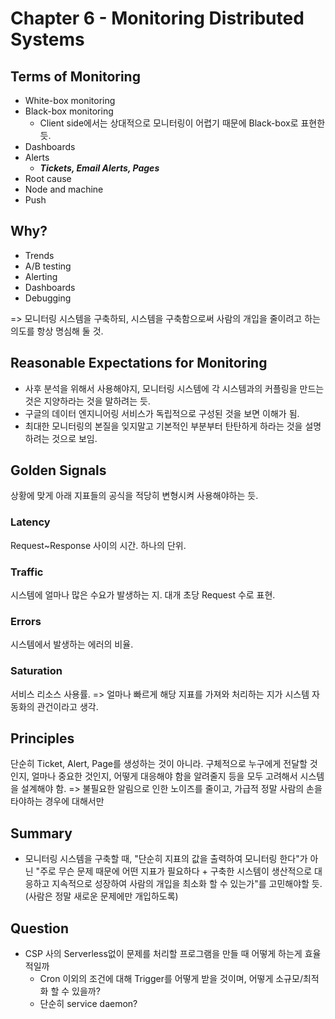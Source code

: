 # Chapter 6 - Monitoring Distributed Systems

## Terms of Monitoring

- White-box monitoring
- Black-box monitoring
  - Client side에서는 상대적으로 모니터링이 어렵기 때문에 Black-box로 표현한 듯.
- Dashboards
- Alerts
  - **_Tickets, Email Alerts, Pages_**
- Root cause
- Node and machine
- Push

## Why?

- Trends
- A/B testing
- Alerting
- Dashboards
- Debugging

=> 모니터링 시스템을 구축하되, 시스템을 구축함으로써 사람의 개입을 줄이려고 하는 의도를 항상 명심해 둘 것.

## Reasonable Expectations for Monitoring

- 사후 분석을 위해서 사용해야지, 모니터링 시스템에 각 시스템과의 커플링을 만드는 것은 지양하라는 것을 말하려는 듯.
- 구글의 데이터 엔지니어링 서비스가 독립적으로 구성된 것을 보면 이해가 됨.
- 최대한 모니터링의 본질을 잊지말고 기본적인 부분부터 탄탄하게 하라는 것을 설명하려는 것으로 보임.

## Golden Signals

상황에 맞게 아래 지표들의 공식을 적당히 변형시켜 사용해야하는 듯.

### Latency

Request~Response 사이의 시간. 하나의 단위.

### Traffic

시스템에 얼마나 많은 수요가 발생하는 지.
대개 초당 Request 수로 표현.

### Errors

시스템에서 발생하는 에러의 비율.

### Saturation

서비스 리소스 사용률.
=> 얼마나 빠르게 해당 지표를 가져와 처리하는 지가 시스템 자동화의 관건이라고 생각.

## Principles

단순히 Ticket, Alert, Page를 생성하는 것이 아니라. 구체적으로 누구에게 전달할 것인지, 얼마나 중요한 것인지, 어떻게 대응해야 함을 알려줄지 등을 모두 고려해서 시스템을 설계해야 함.
=> 불필요한 알림으로 인한 노이즈를 줄이고, 가급적 정말 사람의 손을 타야하는 경우에 대해서만

## Summary

- 모니터링 시스템을 구축할 때, "단순히 지표의 값을 출력하여 모니터링 한다"가 아닌 "주로 무슨 문제 때문에 어떤 지표가 필요하다 + 구축한 시스템이 생산적으로 대응하고 지속적으로 성장하여 사람의 개입을 최소화 할 수 있는가"를 고민해야할 듯. (사람은 정말 새로운 문제에만 개입하도록)

## Question

- CSP 사의 Serverless없이 문제를 처리할 프로그램을 만들 때 어떻게 하는게 효율적일까
  - Cron 이외의 조건에 대해 Trigger를 어떻게 받을 것이며, 어떻게 소규모/최적화 할 수 있을까?
  - 단순히 service daemon?
